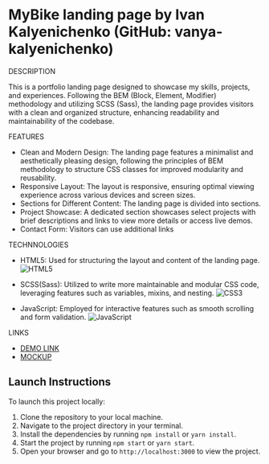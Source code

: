 # MyBike landing page by Ivan Kalyenichenko (GitHub: vanya-kalyenichenko)
DESCRIPTION

This is a portfolio landing page designed to showcase my skills, projects, and experiences. Following the BEM (Block, Element, Modifier) methodology and utilizing SCSS (Sass), the landing page provides visitors with a clean and organized structure, enhancing readability and maintainability of the codebase.

FEATURES

 - Clean and Modern Design: The landing page features a minimalist and aesthetically pleasing design, following the principles of BEM methodology to structure CSS classes for improved modularity and reusability.
 - Responsive Layout: The layout is responsive, ensuring optimal viewing experience across various devices and screen sizes.
 - Sections for Different Content: The landing page is divided into sections.
 - Project Showcase: A dedicated section showcases select projects with brief descriptions and links to view more details or access live demos.
 - Contact Form: Visitors can use additional links

TECHNNOLOGIES

  - HTML5: Used for structuring the layout and content of the landing page.
  ![HTML5](https://ziadoua.github.io/m3-Markdown-Badges/badges/HTML/html1.svg)

  - SCSS(Sass): Utilized to write more maintainable and modular CSS code, leveraging features such as variables, mixins, and nesting.
  ![CSS3](https://ziadoua.github.io/m3-Markdown-Badges/badges/CSS/css1.svg)

  - JavaScript: Employed for interactive features such as smooth scrolling and form validation.
  ![JavaScript](https://ziadoua.github.io/m3-Markdown-Badges/badges/Javascript/javascript1.svg)


LINKS
  - [DEMO LINK](https://vanya-kalyenichenko.github.io/Landing-Bikes/)
  - [MOCKUP](https://www.figma.com/file/NZQAIydtHo5QkINyGLHNcq/BIKE-New-Version?node-id=0%3A1)

## Launch Instructions
To launch this project locally:

1. Clone the repository to your local machine.
2. Navigate to the project directory in your terminal.
3. Install the dependencies by running `npm install` or `yarn install`.
4. Start the project by running `npm start` or `yarn start`.
5. Open your browser and go to `http://localhost:3000` to view the project.
